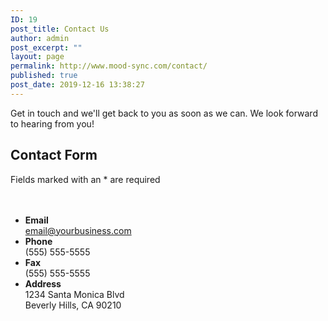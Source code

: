 ```yaml
---
ID: 19
post_title: Contact Us
author: admin
post_excerpt: ""
layout: page
permalink: http://www.mood-sync.com/contact/
published: true
post_date: 2019-12-16 13:38:27
---
```

<!-- wp:paragraph --><p>Get in touch and we'll get back to you as soon as we can.  We look forward to hearing from you!</p><!-- /wp:paragraph --><!-- wp:heading --><h2>Contact Form</h2><!-- /wp:heading --><!-- wp:paragraph --><p>Fields marked with an * are required</p><!-- /wp:paragraph --><!-- wp:spacer {"height":20} --><div class="wp-block-spacer" style="height:20px" aria-hidden="true"></div><!-- /wp:spacer --><!-- wp:coblocks/row {"columns":2,"layout":"66-33","coblocks":{"id":"551462210"}} --><div class="coblocks-row-551462210 wp-block-coblocks-row" data-columns="2" data-layout="66-33"><div class="has-no-margin has-no-padding has-medium-gutter is-stacked-on-mobile wp-block-coblocks-row__inner"><!-- wp:coblocks/column {"width":"60.00","coblocks":{"id":"5514624728"}} --><div class="wp-block-coblocks-column coblocks-column-5514624728" style="width:60.00%"><div class="has-no-margin has-no-padding wp-block-coblocks-column__inner"><!-- wp:coblocks/form --><!-- wp:coblocks/field-name /--><!-- wp:coblocks/field-email {"required":true} /--><!-- wp:coblocks/field-textarea {"required":true} /--><!-- /wp:coblocks/form --></div></div><!-- /wp:coblocks/column --><!-- wp:coblocks/column {"width":"39.00","coblocks":{"id":"5514624733"}} --><div class="wp-block-coblocks-column coblocks-column-5514624733" style="width:39.00%"><div class="has-no-margin has-no-padding wp-block-coblocks-column__inner"><!-- wp:contact-widgets/contact-block --><div class="wp-block-contact-widgets-contact-block"><ul class="fields"><li class="has-label"><div><strong>Email<br></strong><div class="contact-email"><a href="mailto:email@yourbusiness.com">email@yourbusiness.com</a></div></div></li><li class="has-label"><div><strong>Phone<br></strong><div class="contact-phone">(555) 555-5555</div></div></li><li class="has-label"><div><strong>Fax<br></strong><div class="contact-fax">(555) 555-5555</div></div></li><li class="has-label"><div><strong>Address<br></strong><div class="contact-address">1234 Santa Monica Blvd<br>Beverly Hills, CA 90210</div><div class="has-map"></div></div></li></ul></div><!-- /wp:contact-widgets/contact-block --></div></div><!-- /wp:coblocks/column --></div></div><!-- /wp:coblocks/row -->